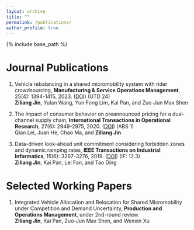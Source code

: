 ```yaml
---
layout: archive
title: ""
permalink: /publications/
author_profile: true
---
```

{% include base_path %} 

# Journal Publications
1. Vehicle rebalancing in a shared micromobility system with rider crowdsourcing, **Manufacturing & Service Operations Management**, 25(4): 1394-1415, 2023. ([DOI](https://pubsonline.informs.org/doi/abs/10.1287/msom.2023.1199)) (UTD 24)   
**Ziliang Jin**, Yulan Wang, Yun Fong Lim, Kai Pan, and Zuo-Jun Max Shen

1. The impact of consumer behavior on preannounced pricing for a dual‐channel supply chain, **International Transactions in Operational Research**, 27(6): 2949-2975, 2020. ([DOI](https://onlinelibrary.wiley.com/doi/full/10.1111/itor.12786?casa_token=jL5k6n08WjQAAAAA%3AO_w70zG93JZ379_U8CWO610KDsrH8Aqu1FOzlAKXz-nHSPFljNDFC7QJuioNFOt0TZucgG1eJkyGEEdm)) (ABS 1)   
 Qian Lei, Juan He, Chao Ma, and **Ziliang Jin**

1. Data-driven look-ahead unit commitment considering forbidden zones and dynamic ramping rates, **IEEE Transactions on Industrial Informatics**, 15(6): 3267-3276, 2019. ([DOI](https://ieeexplore.ieee.org/abstract/document/8493336?casa_token=9prJPr0QauMAAAAA:ywW_WcplPwc_2xz2cq_pgEYnaxjR5wW47MWsuOeoT5wwprimBnr0uX9_MqIEz9JrzoxW2bjztw)) (IF: 12.3)   
**Ziliang Jin**, Kai Pan, Lei Fan, and Tao Ding

# Selected Working Papers
1. Integrated Vehicle Allocation and Relocation for Shared Micromobility under Competition and Demand Uncertainty, **Production and Operations Management**, under 2nd-round review.   
**Ziliang Jin**, Kai Pan, Zuo-Jun Max Shen, and Wenxin Xu
